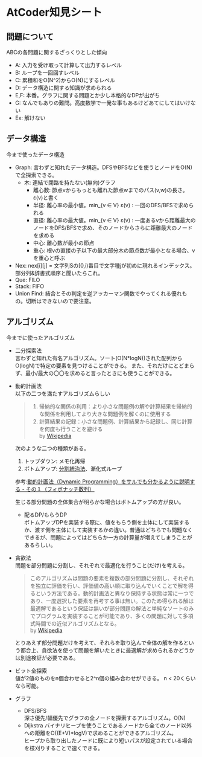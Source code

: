 # AtCoder知見シート

## 問題について

ABCの各問題に関するざっくりとした傾向 

- A: 入力を受け取って計算して出力するレベル
- B: ループを一回回すレベル
- C: 累積和をO(N^2)からO(N)にするレベル
- D: データ構造に関する知識が求められる
- E,F: 本番。グラフに関する問題とか少し本格的なDPが出がち
- G: なんでもありの難問。高度数学で一発な事もあるけどあてにしてはいけない
- Ex: 解けない

## データ構造

今まで使ったデータ構造

- Graph: 言わずと知れたデータ構造。DFSやBFSなどを使うとノードをO(N)で全探索できる。
  - 木: 連結で閉路を持たない(無向)グラフ
    - 離心数: 節点vからもっとも離れた節点wまでのパス(v,w)の長さ。ε(v)と書く
    - 半径: 離心率の最小値。min_{v ∈ V} ε(v) : 一回のDFS/BFSで求められる
    - 直径: 離心率の最大値。min_{v ∈ V} ε(v) : 一度あるvから距離最大のノードをDFS/BFSで求め、そのノードからさらに距離最大のノードを求める
    - 中心: 離心数が最小の節点
    - 重心: 根vの直接の子以下の最大部分木の節点数が最小となる場合、vを重心と呼ぶ
- Nex: nex[i][j] = 文字列Sの[0,i)番目で文字種jが初めに現れるインデックス。部分列&辞書式順序と聞いたらこれ。
- Que: FILO
- Stack: FIFO
- Union Find: 結合とその判定を逆アッカーマン関数でやってくれる優れもの。切断はできないので要注意。

## アルゴリズム

今までに使ったアルゴリズム

- 二分探索法  
  言わずと知れた有名アルゴリズム。ソート(O(N*logN))された配列からO(logN)で特定の要素を見つけることができる。
  また、それだけにとどまらず、最小/最大の〇〇を求めると言ったときにも使うことができる。

- 動的計画法  
  以下の二つを満たすアルゴリズムらしい
  > 1. 帰納的な関係の利用：より小さな問題例の解や計算結果を帰納的な関係を利用してより大きな問題例を解くのに使用する
  > 2. 計算結果の記録：小さな問題例、計算結果から記録し、同じ計算を何度も行うことを避ける  
  > by [Wikipedia](https://ja.wikipedia.org/wiki/%E5%8B%95%E7%9A%84%E8%A8%88%E7%94%BB%E6%B3%95)

  次のような二つの種類がある。
  1. トップダウン: メモ化再帰
  2. ボトムアップ: [分割統治法](https://ja.wikipedia.org/wiki/%E5%88%86%E5%89%B2%E7%B5%B1%E6%B2%BB%E6%B3%95)、漸化式ループ
  
  参考:[動的計画法（Dynamic Programming）をサルでも分かるように説明する - その１（フィボナッチ数列）](https://jabba.cloud/20161020172918)

  生じる部分問題の全体集合が明らかな場合はボトムアップの方が良い。

  - 配るDP/もらうDP  
    ボトムアップDPを実装する際に、値をもらう側を主体にして実装するか、渡す側を主体にして実装するかの違い。普通はどちらでも問題なくできるが、問題によってはどちらか一方の計算量が増えてしまうことがあるらしい。

- 貪欲法  
  問題を部分問題に分割し、それぞれで最適化を行うこと(だけ)を考える。
  > このアルゴリズムは問題の要素を複数の部分問題に分割し、それぞれを独立に評価を行い、評価値の高い順に取り込んでいくことで解を得るという方法である。動的計画法と異なり保持する状態は常に一つであり、一度選択した要素を再考する事は無い。このため得られる解は最適解であるという保証は無いが部分問題の解法と単純なソートのみでプログラムを実装することが可能であり、多くの問題に対して多項式時間での近似アルゴリズムとなる。  
  > by [Wikipedia](https://ja.wikipedia.org/wiki/%E8%B2%AA%E6%AC%B2%E6%B3%95)

  とりあえず部分問題だけを考えて、それらを取り込んで全体の解を作るという都合上、貪欲法を使って問題を解いたときに最適解が求められるかどうかは別途検証が必要である。

- ビット全探索  
  値が2値のものをn個合わせると2^n個の組み合わせができる。
  n < 20くらいなら可能。

- グラフ
  - DFS/BFS  
    深さ優先/幅優先でグラフの全ノードを探索するアルゴリズム。O(N)
  - Dijkstra
    バイナリヒープを使うことであるノードから全てのノード以外への距離をO((E+V)*logV)で求めることができるアルゴリズム。  
    ヒープから取り出したノードに既により短いパスが設定されている場合を枝刈りすることで速くできる。
